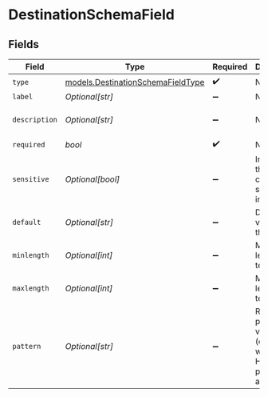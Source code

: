 # DestinationSchemaField


## Fields

| Field                                                                        | Type                                                                         | Required                                                                     | Description                                                                  | Example                                                                      |
| ---------------------------------------------------------------------------- | ---------------------------------------------------------------------------- | ---------------------------------------------------------------------------- | ---------------------------------------------------------------------------- | ---------------------------------------------------------------------------- |
| `type`                                                                       | [models.DestinationSchemaFieldType](../models/destinationschemafieldtype.md) | :heavy_check_mark:                                                           | N/A                                                                          | text                                                                         |
| `label`                                                                      | *Optional[str]*                                                              | :heavy_minus_sign:                                                           | N/A                                                                          | URL                                                                          |
| `description`                                                                | *Optional[str]*                                                              | :heavy_minus_sign:                                                           | N/A                                                                          | The URL to send the event to                                                 |
| `required`                                                                   | *bool*                                                                       | :heavy_check_mark:                                                           | N/A                                                                          | true                                                                         |
| `sensitive`                                                                  | *Optional[bool]*                                                             | :heavy_minus_sign:                                                           | Indicates if the field contains sensitive information.                       | false                                                                        |
| `default`                                                                    | *Optional[str]*                                                              | :heavy_minus_sign:                                                           | Default value for the field.                                                 | default_value                                                                |
| `minlength`                                                                  | *Optional[int]*                                                              | :heavy_minus_sign:                                                           | Minimum length for a text input.                                             | 0                                                                            |
| `maxlength`                                                                  | *Optional[int]*                                                              | :heavy_minus_sign:                                                           | Maximum length for a text input.                                             | 255                                                                          |
| `pattern`                                                                    | *Optional[str]*                                                              | :heavy_minus_sign:                                                           | Regex pattern for validation (compatible with HTML5 pattern attribute).      | ^[a-zA-Z0-9_]+$                                                              |